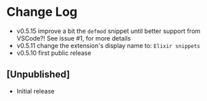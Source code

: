 # Change Log

- v0.5.15 improve a bit the `defmod` snippet until better support from VSCode?! See issue #1, for more details
- v0.5.11 change the extension's display name to: `Elixir snippets`
- v0.5.10 first public release

## [Unpublished]

- Initial release